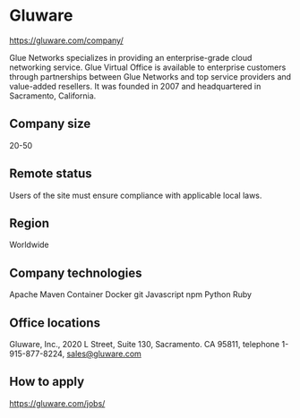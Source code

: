 # Gluware 
https://gluware.com/company/

Glue Networks specializes in providing an enterprise-grade cloud networking service. Glue Virtual Office is available to enterprise customers through partnerships between Glue Networks and top service providers and value-added resellers. It was founded in 2007 and headquartered in Sacramento, California.
## Company size

20-50

## Remote status

Users of the site must ensure compliance with applicable local laws.

## Region

Worldwide

## Company technologies

Apache Maven
Container
Docker
git
Javascript
npm
Python
Ruby

## Office locations

Gluware, Inc., 2020 L Street, Suite 130, Sacramento. CA 95811, telephone 1-915-877-8224, sales@gluware.com

## How to apply

https://gluware.com/jobs/
